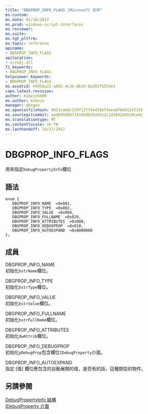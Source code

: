 ```yaml
---
title: "DBGPROP_INFO_FLAGS |Microsoft 文件"
ms.custom: 
ms.date: 01/18/2017
ms.prod: windows-script-interfaces
ms.reviewer: 
ms.suite: 
ms.tgt_pltfrm: 
ms.topic: reference
apiname:
- DBGPROP_INFO_FLAGS
apilocation:
- scrobj.dll
f1_keywords:
- DBGPROP_INFO_FLAGS
helpviewer_keywords:
- DBGPROP_INFO_FLAGS
ms.assetid: e9450a21-a802-4c3e-8b3d-8e202f555de1
caps.latest.revision: 
author: mikejo5000
ms.author: mikejo
manager: ghogen
ms.openlocfilehash: 9821cde6c159712ff44438b74eea0f8e01247155
ms.sourcegitcommit: aadb9588877418b8b55a5612c1d3842d4520ca4c
ms.translationtype: MT
ms.contentlocale: zh-TW
ms.lasthandoff: 10/27/2017
---
```

# <a name="dbgpropinfoflags"></a>DBGPROP_INFO_FLAGS
用來指定`DebugPropertyInfo`欄位  
  
## <a name="syntax"></a>語法  
  
```  
enum {  
   DBGPROP_INFO_NAME  =0x001,  
   DBGPROP_INFO_TYPE  =0x002,  
   DBGPROP_INFO_VALUE  =0x004,  
   DBGPROP_INFO_FULLNAME  =0x020,  
   DBGPROP_INFO_ATTRIBUTES  =0x008,  
   DBGPROP_INFO_DEBUGPROP  =0x010,  
   DBGPROP_INFO_AUTOEXPAND  =0x8000000  
};  
```  
  
## <a name="members"></a>成員  
 DBGPROP_INFO_NAME  
 初始化`bstrName`欄位。  
  
 DBGPROP_INFO_TYPE  
 初始化`bstrType`欄位。  
  
 DBGPROP_INFO_VALUE  
 初始化`bstrValue`欄位。  
  
 DBGPROP_INFO_FULLNAME  
 初始化`bstrFullName`欄位。  
  
 DBGPROP_INFO_ATTRIBUTES  
 初始化`dwAttrib`欄位。  
  
 DBGPROP_INFO_DEBUGPROP  
 初始化`pDebugProp`包含欄位`IDebugProperty`介面。  
  
 DBGPROP_INFO_AUTOEXPAND  
 指定 [值] 欄位應包含的自動展開的值，是否有的話，這種類型的物件。  
  
## <a name="see-also"></a>另請參閱  
 [DebugPropertyInfo 結構](../../winscript/reference/debugpropertyinfo-structure.md)   
 [IDebugProperty 介面](../../winscript/reference/idebugproperty-interface.md)